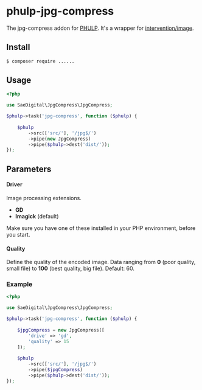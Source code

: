 # phulp-jpg-compress

The jpg-compress addon for [PHULP](https://github.com/reisraff/phulp). It's a wrapper for [intervention/image](http://image.intervention.io).

## Install

```bash
$ composer require ......
```

## Usage

```php
<?php

use SaeDigital\JpgCompress\JpgCompress;

$phulp->task('jpg-compress', function ($phulp) {
    
    $phulp
        ->src(['src/'], '/jpg$/')
        ->pipe(new JpgCompress)
        ->pipe($phulp->dest('dist/'));
});

```

## Parameters

#### Driver
Image processing extensions.

 - **GD**
 - **Imagick** (default)
 
 Make sure you have one of these installed in your PHP environment, before you start. 
 
 #### Quality
 Define the quality of the encoded image.  Data ranging from **0** (poor quality, small file) to **100** (best quality, big file). Default: 60.


### Example    
```php
<?php

use SaeDigital\JpgCompress\JpgCompress;

$phulp->task('jpg-compress', function ($phulp) {
    
    $jpgCompress = new JpgCompress([
        'drive' => 'gd',
        'quality' => 15    
    ]);
    
    $phulp
        ->src(['src/'], '/jpg$/')
        ->pipe($jpgCompress)
        ->pipe($phulp->dest('dist/'));
});

```
